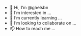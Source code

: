 - 👋 Hi, I’m @ghelsbn
- 👀 I’m interested in ...
- 🌱 I’m currently learning ...
- 💞️ I’m looking to collaborate on ...
- 📫 How to reach me ...

<!---
ghelsbn/ghelsbn is a ✨ special ✨ repository because its `README.md` (this file) appears on your GitHub profile.
You can click the Preview link to take a look at your changes.
--->
